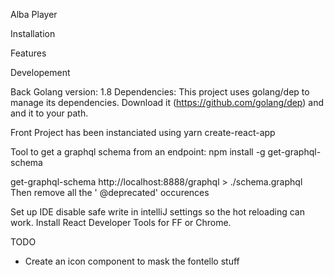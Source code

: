 Alba Player


Installation


Features


Developement

Back
Golang version: 1.8
Dependencies:
This project uses golang/dep to manage its dependencies. Download it (https://github.com/golang/dep) and and it to your path.

Front
Project has been instanciated using yarn create-react-app


Tool to get a graphql schema from an endpoint:
npm install -g get-graphql-schema

get-graphql-schema http://localhost:8888/graphql > ./schema.graphql
Then remove all the ' @deprecated' occurences

Set up IDE
disable safe write in intelliJ settings so the hot reloading can work.
Install React Developer Tools for FF or Chrome.

TODO
- Create an icon component to mask the fontello stuff
